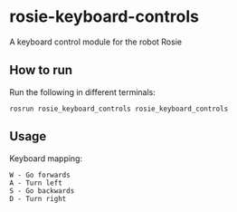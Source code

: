 # rosie-keyboard-controls
A keyboard control module for the robot Rosie

## How to run
Run the following in different terminals:
```
rosrun rosie_keyboard_controls rosie_keyboard_controls
```

## Usage
Keyboard mapping:
```
W - Go forwards
A - Turn left
S - Go backwards
D - Turn right
```
